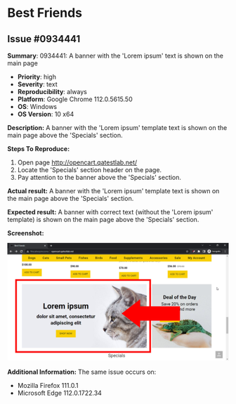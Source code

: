 # Best Friends

## Issue #0934441

**Summary**: 0934441: A banner with the 'Lorem ipsum' text is shown on the main page

- **Priority**: high
- **Severity**: text
- **Reproducibility**: always
- **Platform**: Google Chrome 112.0.5615.50
- **OS**: Windows
- **OS Version**: 10 x64

**Description:** A banner with the 'Lorem ipsum' template text is shown on the main page above the 'Specials' section.

**Steps To Reproduce:**

1. Open page http://opencart.qatestlab.net/
2. Locate the 'Specials' section header on the page.
3. Pay attention to the banner above the 'Specials' section.

**Actual result:** A banner with the 'Lorem ipsum' template text is shown on the main page above the 'Specials' section.

**Expected result:** A banner with correct text (without the 'Lorem ipsum' template) is shown on the main page above the 'Specials' section.

**Screenshot:**

![0934441](0934441.jpg)

**Additional Information:** The same issue occurs on:

- Mozilla Firefox 111.0.1
- Microsoft Edge 112.0.1722.34
